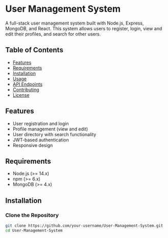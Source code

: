 # User Management System

A full-stack user management system built with Node.js, Express, MongoDB, and React. This system allows users to register, login, view and edit their profiles, and search for other users.

## Table of Contents
- [Features](#features)
- [Requirements](#requirements)
- [Installation](#installation)
- [Usage](#usage)
- [API Endpoints](#api-endpoints)
- [Contributing](#contributing)
- [License](#license)

## Features
- User registration and login
- Profile management (view and edit)
- User directory with search functionality
- JWT-based authentication
- Responsive design

## Requirements
- Node.js (>= 14.x)
- npm (>= 6.x)
- MongoDB (>= 4.x)

## Installation

### Clone the Repository
```sh
git clone https://github.com/your-username/User-Management-System.git
cd User-Management-System
